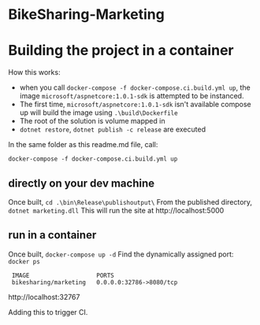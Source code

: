 # BikeSharing-Marketing

# Building the project in a container

How this works:

* when you call `docker-compose -f docker-compose.ci.build.yml up`, the image `microsoft/aspnetcore:1.0.1-sdk` is attempted to be instanced. 
* The first time, `microsoft/aspnetcore:1.0.1-sdk` isn't available compose up will build the image using  `.\build\Dockerfile` 
* The root of the solution is volume mapped in
* `dotnet restore`, `dotnet publish -c release` are executed

In the same folder as this readme.md file, call:
```
docker-compose -f docker-compose.ci.build.yml up
```

## directly on your dev machine

Once built, `cd .\bin\Release\publishoutput\`
From the published directory, `dotnet marketing.dll`
This will run the site at http://localhost:5000

## run in a container

Once built, `docker-compose up -d`
Find the dynamically assigned port: `docker ps`
```
 IMAGE                   PORTS
 bikesharing/marketing   0.0.0.0:32786->8080/tcp
```
http://localhost:32767

Adding this to trigger CI.